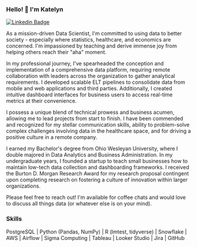 ### Hello! 👋 I'm Katelyn
[![Linkedin Badge](https://img.shields.io/badge/LinkedIn-blue?logo=linkedin&logoColor=white&link=https://www.linkedin.com/in/katelyn-bischoff/)](https://www.linkedin.com/in/katelyn-bischoff/)

As a mission-driven Data Scientist, I'm committed to using data to better society - especially where statistics, healthcare, and economics are concerned. I'm impassioned by teaching and derive immense joy from helping others reach their "aha" moment. 

In my professional journey, I've spearheaded the conception and implementation of a comprehensive data platform, requiring remote collaboration with leaders across the organization to gather analytical requirements. I developed scalable ELT pipelines to consolidate data from mobile and web applications and third parties. Additionally, I created intuitive dashboard interfaces for business users to access real-time metrics at their convenience. 

I possess a unique blend of technical prowess and business acumen, allowing me to lead projects from start to finish. I have been commended and recognized for my stellar communication skills, ability to problem-solve complex challenges involving data in the healthcare space, and for driving a positive culture in a remote company. 

I earned my Bachelor's degree from Ohio Wesleyan University, where I double majored in Data Analytics and Business Administration. In my undergraduate years, I founded a startup to teach small businesses how to maintain low-tech data collection and dashboarding frameworks. I received the Burton D. Morgan Research Award for my research proposal contingent upon completing research on fostering a culture of innovation within larger organizations. 

Please feel free to reach out! I'm available for coffee chats and would love to discuss all things data (or whatever else is on your mind).

### **Skills**
PostgreSQL | Python (Pandas, NumPy) | R (lmtest, tidyverse) | Snowflake | AWS | Airflow | Sigma Computing | Tableau | Looker Studio | Jira | GitHub 



